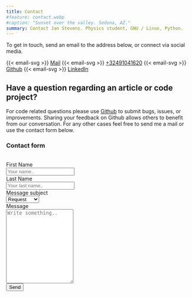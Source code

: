 ```yaml
---
title: Contact
#feature: contact.webp
#caption: "Sunset over the valley. Sedona, AZ."
summary: Contact Jan Stevens. Physics student, GNU / Linux, Python.
---
```


To get in touch, send an email to the address below, or connect via social media.

{{< email-svg >}} [Mail](mailto:stevens.jan.adriaan@gmail.com)
{{< email-svg >}} <a href="url">+32491041620</a>
{{< email-svg >}} [Github](https://github.com/biogen98)
{{< email-svg >}} [LinkedIn](https://www.linkedin.com/in/jan-adriaan-stevens/)

## Have a question regarding an article or code project?

For code related questions please use [Github](https://github.com/biogen98) to submit bugs, issues, or improvements. Sharing your feedback on Github allows others to benefit from our conversation. For any other cases feel free to send me a mail or use the contact form below.

### Contact form

<br>
<form class="form" name="contact" method="POST" action="/contact" data-netlify="true">
  <div class="row">
    <div class="col-25">
      <label for="fname">First Name</label>
    </div>
    <div class="col-75">
      <input type="text" id="fname" name="firstname" placeholder="Your name..">
    </div>
  </div>
  <div class="row">
    <div class="col-25">
      <label for="lname">Last Name</label>
    </div>
    <div class="col-75">
      <input type="text" id="lname" name="lastname" placeholder="Your last name..">
    </div>
  </div>
  <div class="row">
    <div class="col-25">
      <label for="Message subject">Message subject</label>
    </div>
    <div class="col-75">
      <select id="Subject" name="Subject">
        <option value="Request">Request</option>
        <option value="Proposal">Proposal</option>
        <option value="Suggestion">Suggestion</option>
        <option value="Other">Other</option>
      </select>
    </div>
  </div>
  <div class="row">
    <div class="col-25">
      <label for="subject">Message</label>
    </div>
    <div class="col-75">
      <textarea id="Message" name="Message" placeholder="Write something.." style="height:200px"></textarea>
    </div>
  </div>
  <div class="row">
    <button type="submit">Send</button>
  </div>
</form>
